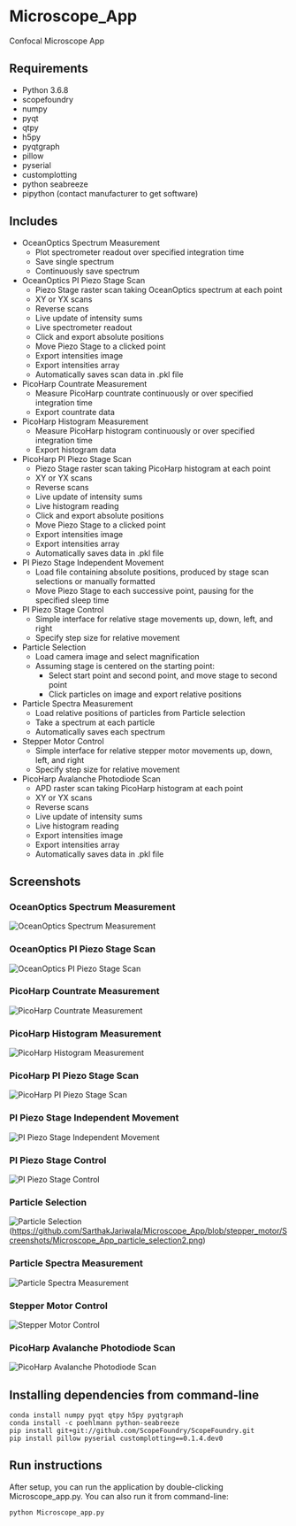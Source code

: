 # Microscope_App
Confocal Microscope App

## Requirements
- Python 3.6.8
- scopefoundry
- numpy
- pyqt
- qtpy
- h5py
- pyqtgraph
- pillow
- pyserial
- customplotting
- python seabreeze
- pipython (contact manufacturer to get software)

## Includes
* OceanOptics Spectrum Measurement
    * Plot spectrometer readout over specified integration time
    * Save single spectrum
    * Continuously save spectrum
* OceanOptics PI Piezo Stage Scan
    * Piezo Stage raster scan taking OceanOptics spectrum at each point
    * XY or YX scans
    * Reverse scans
    * Live update of intensity sums
    * Live spectrometer readout
    * Click and export absolute positions
    * Move Piezo Stage to a clicked point
    * Export intensities image
    * Export intensities array
    * Automatically saves scan data in .pkl file
* PicoHarp Countrate Measurement
    * Measure PicoHarp countrate continuously or over specified integration time
    * Export countrate data
* PicoHarp Histogram Measurement
    * Measure PicoHarp histogram continuously or over specified integration time
    * Export histogram data
* PicoHarp PI Piezo Stage Scan
    * Piezo Stage raster scan taking PicoHarp histogram at each point
    * XY or YX scans
    * Reverse scans
    * Live update of intensity sums
    * Live histogram reading
    * Click and export absolute positions
    * Move Piezo Stage to a clicked point
    * Export intensities image
    * Export intensities array
    * Automatically saves data in .pkl file
* PI Piezo Stage Independent Movement
    * Load file containing absolute positions, produced by stage scan selections or manually formatted
    * Move Piezo Stage to each successive point, pausing for the specified sleep time
* PI Piezo Stage Control
    * Simple interface for relative stage movements up, down, left, and right
    * Specify step size for relative movement
* Particle Selection
    * Load camera image and select magnification
    * Assuming stage is centered on the starting point:
        * Select start point and second point, and move stage to second point
        * Click particles on image and export relative positions
* Particle Spectra Measurement
    * Load relative positions of particles from Particle selection
    * Take a spectrum at each particle
    * Automatically saves each spectrum
* Stepper Motor Control
    * Simple interface for relative stepper motor movements up, down, left, and right
    * Specify step size for relative movement
* PicoHarp Avalanche Photodiode Scan
    * APD raster scan taking PicoHarp histogram at each point
    * XY or YX scans
    * Reverse scans
    * Live update of intensity sums
    * Live histogram reading
    * Export intensities image
    * Export intensities array
    * Automatically saves data in .pkl file
    
## Screenshots
### OceanOptics Spectrum Measurement
![OceanOptics Spectrum Measurement](https://github.com/SarthakJariwala/Microscope_App/blob/stepper_motor/Screenshots/Microscope_App_oo_measure.png)
### OceanOptics PI Piezo Stage Scan
![OceanOptics PI Piezo Stage Scan](https://github.com/SarthakJariwala/Microscope_App/blob/stepper_motor/Screenshots/Microscope_App_pi_oo_scan.png)
### PicoHarp Countrate Measurement
![PicoHarp Countrate Measurement](https://github.com/SarthakJariwala/Microscope_App/blob/stepper_motor/Screenshots/Microscope_App_ph_countrate.png)
### PicoHarp Histogram Measurement
![PicoHarp Histogram Measurement](https://github.com/SarthakJariwala/Microscope_App/blob/stepper_motor/Screenshots/Microscope_App_ph_hist.png)
### PicoHarp PI Piezo Stage Scan
![PicoHarp PI Piezo Stage Scan](https://github.com/SarthakJariwala/Microscope_App/blob/stepper_motor/Screenshots/Microscope_App_pi_ph_scan.png)
### PI Piezo Stage Independent Movement
![PI Piezo Stage Independent Movement](https://github.com/SarthakJariwala/Microscope_App/blob/stepper_motor/Screenshots/Microscope_App_pi_movement.png)
### PI Piezo Stage Control
![PI Piezo Stage Control](https://github.com/SarthakJariwala/Microscope_App/blob/stepper_motor/Screenshots/Microscope_App_pi_control.png)
### Particle Selection
![Particle Selection](https://github.com/SarthakJariwala/Microscope_App/blob/stepper_motor/Screenshots/Microscope_App_particle_selection1.png)
(https://github.com/SarthakJariwala/Microscope_App/blob/stepper_motor/Screenshots/Microscope_App_particle_selection2.png)
### Particle Spectra Measurement
![Particle Spectra Measurement](https://github.com/SarthakJariwala/Microscope_App/blob/stepper_motor/Screenshots/Microscope_App_particle_spectra.png)
### Stepper Motor Control
![Stepper Motor Control](https://github.com/SarthakJariwala/Microscope_App/blob/stepper_motor/Screenshots/Microscope_App_sm_control.png)
### PicoHarp Avalanche Photodiode Scan
![PicoHarp Avalanche Photodiode Scan](https://github.com/SarthakJariwala/Microscope_App/blob/stepper_motor/Screenshots/Microscope_App_apd_ph_scan.png)

## Installing dependencies from command-line
```
conda install numpy pyqt qtpy h5py pyqtgraph
conda install -c poehlmann python-seabreeze
pip install git+git://github.com/ScopeFoundry/ScopeFoundry.git
pip install pillow pyserial customplotting==0.1.4.dev0
```

## Run instructions
After setup, you can run the application by double-clicking Microscope_app.py.
You can also run it from command-line:
```
python Microscope_app.py
```
